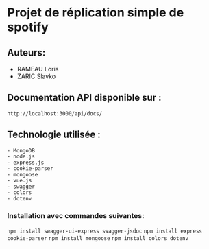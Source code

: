 # Projet de réplication simple de spotify

## Auteurs:

- RAMEAU Loris
- ZARIC Slavko

## Documentation API disponible sur :

`http://localhost:3000/api/docs/`

## Technologie utilisée :

    - MongoDB
    - node.js
    - express.js
    - cookie-parser
    - mongoose
    - vue.js
    - swagger
    - colors
    - dotenv

### Installation avec commandes suivantes:

`npm install swagger-ui-express swagger-jsdoc`
`npm install express cookie-parser`
`npm install mongoose`
`npm install colors dotenv`
